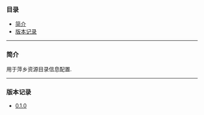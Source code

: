 ### 目录

* [简介](#abstract)
* [版本记录](#version)

---

### <a name="abstract">简介</a>

用于萍乡资源目录信息配置.

---

### <a name="version">版本记录</a>

* [0.1.0](./Docs/Version/0.1.0.md "0.1.0")